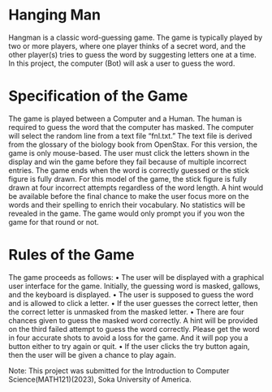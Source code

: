 # Hanging Man

Hangman is a classic word-guessing game. The game is typically played by two or more players, where one player thinks of a secret word, and the other player(s) tries to guess the word by suggesting letters one at a time. In this project, the computer (Bot) will ask a user to guess the word.

# Specification of the Game
The game is played between a Computer and a Human. The human is required to guess the word that the computer has masked. The computer will select the random line from a text file “fnl.txt.” The text file is derived from the glossary of the biology book from OpenStax.
For this version, the game is only mouse-based. The user must click the letters shown in the display and win the game before they fail because of multiple incorrect entries.
The game ends when the word is correctly guessed or the stick figure is fully drawn. For this model of the game, the stick figure is fully drawn at four incorrect attempts regardless of the word length.
A hint would be available before the final chance to make the user focus more on the words and their spelling to enrich their vocabulary.
No statistics will be revealed in the game. The game would only prompt you if you won the game for that round or not.

# Rules of the Game
The game proceeds as follows:
• The user will be displayed with a graphical user interface for the game. Initially, the
guessing word is masked, gallows, and the keyboard is displayed.
• The user is supposed to guess the word and is allowed to click a letter.
• If the user guesses the correct letter, then the correct letter is unmasked from the masked
letter.
• There are four chances given to guess the masked word correctly. A hint will be provided
on the third failed attempt to guess the word correctly. Please get the word in four accurate shots to avoid a loss for the game. And it will pop you a button either to try again or quit.
• If the user clicks the try button again, then the user will be given a chance to play again.

Note: This project was submitted for the Introduction to Computer Science(MATH121)(2023), Soka University of America.
